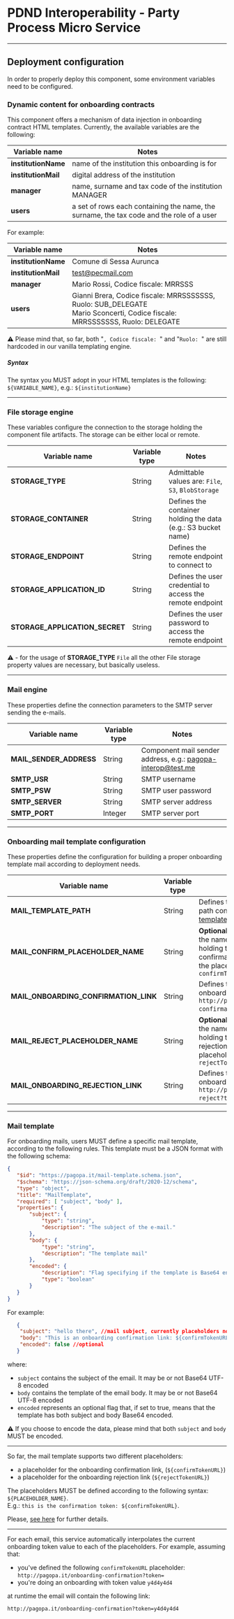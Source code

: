 # PDND Interoperability - Party Process Micro Service

---

## Deployment configuration

In order to properly deploy this component, some environment variables need to be configured.

### Dynamic content for onboarding contracts

This component offers a mechanism of data injection in onboarding contract HTML templates.
Currently, the available variables are the following:

| Variable name | Notes                                                                                                    |
| ------------- |----------------------------------------------------------------------------------------------------------|
| **institutionName** | name of the institution this onboarding is for                                                        |
| **institutionMail** | digital address of the institution                                                  |
| **manager** | name, surname and tax code of the institution MANAGER                                   |
| **users** | a set of rows each containing the name, the surname, the tax code and the role of a user |

For example:

| Variable name | Notes                                                                                                                           |
| ------------- |---------------------------------------------------------------------------------------------------------------------------------|
| **institutionName** | Comune di Sessa Aurunca                                                                                                         |
| **institutionMail** | test@pecmail.com                                                                                                                |
| **manager** | Mario Rossi, Codice fiscale: MRRSSS                                                                                             |
| **users** | Gianni Brera, Codice fiscale: MRRSSSSSSS, Ruolo: SUB_DELEGATE<BR/>Mario Sconcerti, Codice fiscale: MRRSSSSSSS, Ruolo: DELEGATE |

:warning: Please mind that, so far, both "`, Codice fiscale: `" and "`Ruolo: `" are still hardcoded in our vanilla templating engine.

##### Syntax

The syntax you MUST adopt in your HTML templates is the following: `${VARIABLE_NAME}`, e.g.: `${institutionName}`

---

### File storage engine

These variables configure the connection to the storage holding the component file artifacts. The storage can be either local or remote.

| Variable name | Variable type | Notes |
| ------------- | ------------- | ----- |
| **STORAGE_TYPE** | String | Admittable values are: `File`, `S3`, `BlobStorage` |
| **STORAGE_CONTAINER** | String | Defines the container holding the data (e.g.: S3 bucket name) |
| **STORAGE_ENDPOINT** | String | Defines the remote endpoint to connect to |
| **STORAGE_APPLICATION_ID** | String | Defines the user credential to access the remote endpoint |
| **STORAGE_APPLICATION_SECRET** | String | Defines the user password to access the remote endpoint |

:warning: - for the usage of **STORAGE_TYPE** `File` all the other File storage property values are necessary, but basically useless. 

---

### Mail engine

These properties define the connection parameters to the SMTP server sending the e-mails.

| Variable name | Variable type | Notes |
| ------------- | ------------- | ----- |
| **MAIL_SENDER_ADDRESS** | String | Component mail sender address, e.g.: pagopa-interop@test.me |
| **SMTP_USR** | String | SMTP username |
| **SMTP_PSW** | String | SMTP user password |
| **SMTP_SERVER** | String | SMTP server address |
| **SMTP_PORT** | Integer | SMTP server port |

---

### Onboarding mail template configuration

These properties define the configuration for building a proper onboarding template mail according to deployment needs.  

| Variable name | Variable type | Notes |
| ------------- | ------------- | ----- |
| **MAIL_TEMPLATE_PATH** | String | Defines the link to the storage path containing the [mail template](#mail-template) |
| **MAIL_CONFIRM_PLACEHOLDER_NAME** | String | **Optional** variable. It defines the name of the placeholder holding the onboarding confirmation link. By default, the placeholder name is `confirmTokenURL` |
| **MAIL_ONBOARDING_CONFIRMATION_LINK** | String | Defines the link to the onboarding confirmation (e.g.: `http://pagopa.it/onboarding-confirmation?token=`)|
| **MAIL_REJECT_PLACEHOLDER_NAME** | String | **Optional** variable. It defines the name of the placeholder holding the onboarding rejection link. By default, the placeholder name is `rejectTokenURL` |
| **MAIL_ONBOARDING_REJECTION_LINK** | String | Defines the link to the onboarding rejection (e.g.: `http://pagopa.it/onboarding-reject?token=`)|

---

### Mail template

For onboarding mails, users MUST define a specific mail template, according to the following rules.
This template must be a JSON format with the following schema:

```json
{
   "$id": "https://pagopa.it/mail-template.schema.json",
   "$schema": "https://json-schema.org/draft/2020-12/schema",
   "type": "object", 
   "title": "MailTemplate",
   "required": [ "subject", "body" ],
   "properties": {
       "subject": {
           "type": "string",
           "description": "The subject of the e-mail."
       },
       "body": {
           "type": "string",
           "description": "The template mail"
       },
       "encoded": {
           "description": "Flag specifying if the template is Base64 encoded",
           "type": "boolean"
       }
   }
}
```

For example:

```json
   {
    "subject": "hello there", //mail subject, currently placeholders not supported here
    "body": "This is an onboarding confirmation link: ${confirmTokenURL}", // template with placeholder 
    "encoded": false //optional
   }
```

where:  

- `subject` contains the subject of the email. It may be or not Base64 UTF-8 encoded
- `body` contains the template of the email body. It may be or not Base64 UTF-8 encoded
- `encoded` represents an optional flag that, if set to true, means that the template has both subject and body Base64 encoded.  

:warning: If you choose to encode the data, please mind that both `subject` and `body` MUST be encoded.  

---

So far, the mail template supports two different placeholders:

- a placeholder for the onboarding confirmation link, (`${confirmTokenURL}`)
- a placeholder for the onboarding rejection link (`${rejectTokenURL}`)

The placeholders MUST be defined according to the following syntax: `${PLACEHOLDER_NAME}`.  
E.g.: `this is the confirmation token: ${confirmTokenURL}`.

Please, [see here](#onboarding-mail-template-configuration) for further details.

---

For each email, this service automatically interpolates the current onboarding token value to each of the placeholders. For example, assuming that:
- you've defined the following `confirmTokenURL` placeholder: `http://pagopa.it/onboarding-confirmation?token=`
- you're doing an onboarding with token value `y4d4y4d4`

at runtime the email will contain the following link:

`http://pagopa.it/onboarding-confirmation?token=y4d4y4d4`







